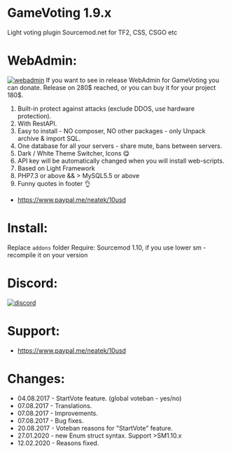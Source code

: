 # GameVoting 1.9.x
Light voting plugin Sourcemod.net for TF2, CSS, CSGO etc

# WebAdmin:
[![webadmin](http://neatek.ru/gamevoting-webadmin.png)](https://discord.gg/J7eSXuU)
If you want to see in release WebAdmin for GameVoting you can donate.
Release on 280$ reached, or you can buy it for your project 180$.
1. Built-in protect against attacks (exclude DDOS, use hardware protection). 
2. With RestAPI. 
3. Easy to install - NO composer, NO other packages - only Unpack archive & import SQL.
4. One database for all your servers - share mute, bans between servers. 
5. Dark / White Theme Switcher, Icons :yum: 
6. API key will be automatically changed when you will install web-scripts. 
7. Based on Light Framework
8. PHP7.3 or above && > MySQL5.5 or above
9. Funny quotes in footer :ok_hand: 
- https://www.paypal.me/neatek/10usd

# Install:
Replace `addons` folder
Require: Sourcemod 1.10, if you use lower sm - recompile it on your version

# Discord:
[![discord](https://neatek.ru/img/Join_me_on_Discord_small.png)](https://discord.gg/J7eSXuU)

# Support:
- https://www.paypal.me/neatek/10usd

# Changes:
- 04.08.2017 - StartVote feature. (global voteban - yes/no)
- 07.08.2017 - Translations.
- 07.08.2017 - Improvements.
- 07.08.2017 - Bug fixes.
- 20.08.2017 - Voteban reasons for "StartVote" feature.
- 27.01.2020 - new Enum struct syntax. Support >SM1.10.x
- 12.02.2020 - Reasons fixed.